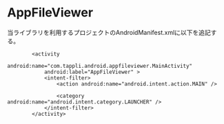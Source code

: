 AppFileViewer
=============

当ライブラリを利用するプロジェクトのAndroidManifest.xmlに以下を追記する。

```
        <activity
            android:name="com.tappli.android.appfileviewer.MainActivity"
            android:label="AppFileViewer" >
            <intent-filter>
                <action android:name="android.intent.action.MAIN" />

                <category android:name="android.intent.category.LAUNCHER" />
            </intent-filter>
        </activity>
```
